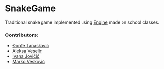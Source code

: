 # SnakeGame

Traditional snake game implemented using [Engine](https://github.com/sobajic/MATFgame) made on school classes.

### Contributors:
- [Đorđe Tanasković](https://github.com/djordjetane)  
- [Aleksa Veselić](https://github.com/SgtCroWbaR)  
- [Ivana Jovičić](https://github.com/Anavi93)  
- [Marko Vesković](https://github.com/inf000)
